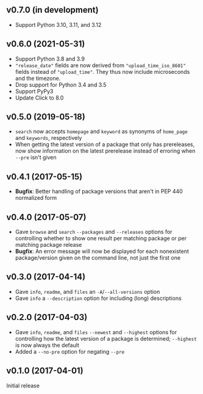 v0.7.0 (in development)
-----------------------
- Support Python 3.10, 3.11, and 3.12

v0.6.0 (2021-05-31)
-------------------
- Support Python 3.8 and 3.9
- `"release_date"` fields are now derived from `"upload_time_iso_8601"` fields
  instead of `"upload_time"`.  They thus now include microseconds and the
  timezone.
- Drop support for Python 3.4 and 3.5
- Support PyPy3
- Update Click to 8.0

v0.5.0 (2019-05-18)
-------------------
- `search` now accepts `homepage` and `keyword` as synonyms of `home_page` and
  `keywords`, respectively
- When getting the latest version of a package that only has prereleases, now
  show information on the latest prerelease instead of erroring when `--pre`
  isn't given

v0.4.1 (2017-05-15)
-------------------
- **Bugfix**: Better handling of package versions that aren't in PEP 440
  normalized form

v0.4.0 (2017-05-07)
-------------------
- Gave `browse` and `search` `--packages` and `--releases` options for
  controlling whether to show one result per matching package or per matching
  package release
- **Bugfix**: An error message will now be displayed for each nonexistent
  package/version given on the command line, not just the first one

v0.3.0 (2017-04-14)
-------------------
- Gave `info`, `readme`, and `files` an `-A`/`--all-versions` option
- Gave `info` a `--description` option for including (long) descriptions

v0.2.0 (2017-04-03)
-------------------
- Gave `info`, `readme`, and `files` `--newest` and `--highest` options for
  controlling how the latest version of a package is determined; `--highest` is
  now always the default
- Added a `--no-pre` option for negating `--pre`

v0.1.0 (2017-04-01)
-------------------
Initial release
